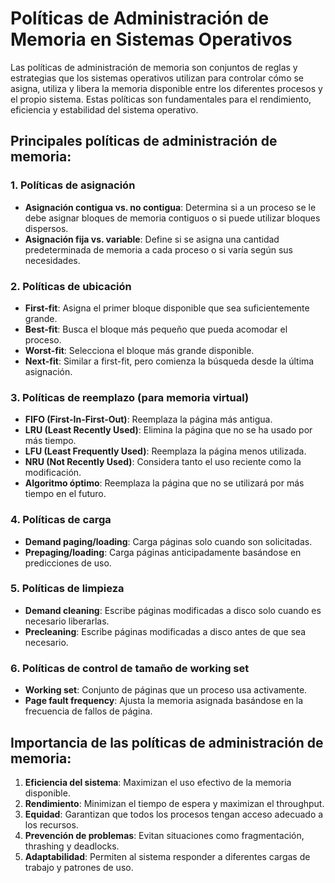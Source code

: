 # Políticas de Administración de Memoria en Sistemas Operativos

Las políticas de administración de memoria son conjuntos de reglas y estrategias que los sistemas operativos utilizan para controlar cómo se asigna, utiliza y libera la memoria disponible entre los diferentes procesos y el propio sistema. Estas políticas son fundamentales para el rendimiento, eficiencia y estabilidad del sistema operativo.

## Principales políticas de administración de memoria:

### 1. Políticas de asignación
- **Asignación contigua vs. no contigua**: Determina si a un proceso se le debe asignar bloques de memoria contiguos o si puede utilizar bloques dispersos.
- **Asignación fija vs. variable**: Define si se asigna una cantidad predeterminada de memoria a cada proceso o si varía según sus necesidades.

### 2. Políticas de ubicación
- **First-fit**: Asigna el primer bloque disponible que sea suficientemente grande.
- **Best-fit**: Busca el bloque más pequeño que pueda acomodar el proceso.
- **Worst-fit**: Selecciona el bloque más grande disponible.
- **Next-fit**: Similar a first-fit, pero comienza la búsqueda desde la última asignación.

### 3. Políticas de reemplazo (para memoria virtual)
- **FIFO (First-In-First-Out)**: Reemplaza la página más antigua.
- **LRU (Least Recently Used)**: Elimina la página que no se ha usado por más tiempo.
- **LFU (Least Frequently Used)**: Reemplaza la página menos utilizada.
- **NRU (Not Recently Used)**: Considera tanto el uso reciente como la modificación.
- **Algoritmo óptimo**: Reemplaza la página que no se utilizará por más tiempo en el futuro.

### 4. Políticas de carga
- **Demand paging/loading**: Carga páginas solo cuando son solicitadas.
- **Prepaging/loading**: Carga páginas anticipadamente basándose en predicciones de uso.

### 5. Políticas de limpieza
- **Demand cleaning**: Escribe páginas modificadas a disco solo cuando es necesario liberarlas.
- **Precleaning**: Escribe páginas modificadas a disco antes de que sea necesario.

### 6. Políticas de control de tamaño de working set
- **Working set**: Conjunto de páginas que un proceso usa activamente.
- **Page fault frequency**: Ajusta la memoria asignada basándose en la frecuencia de fallos de página.

## Importancia de las políticas de administración de memoria:

1. **Eficiencia del sistema**: Maximizan el uso efectivo de la memoria disponible.
2. **Rendimiento**: Minimizan el tiempo de espera y maximizan el throughput.
3. **Equidad**: Garantizan que todos los procesos tengan acceso adecuado a los recursos.
4. **Prevención de problemas**: Evitan situaciones como fragmentación, thrashing y deadlocks.
5. **Adaptabilidad**: Permiten al sistema responder a diferentes cargas de trabajo y patrones de uso.